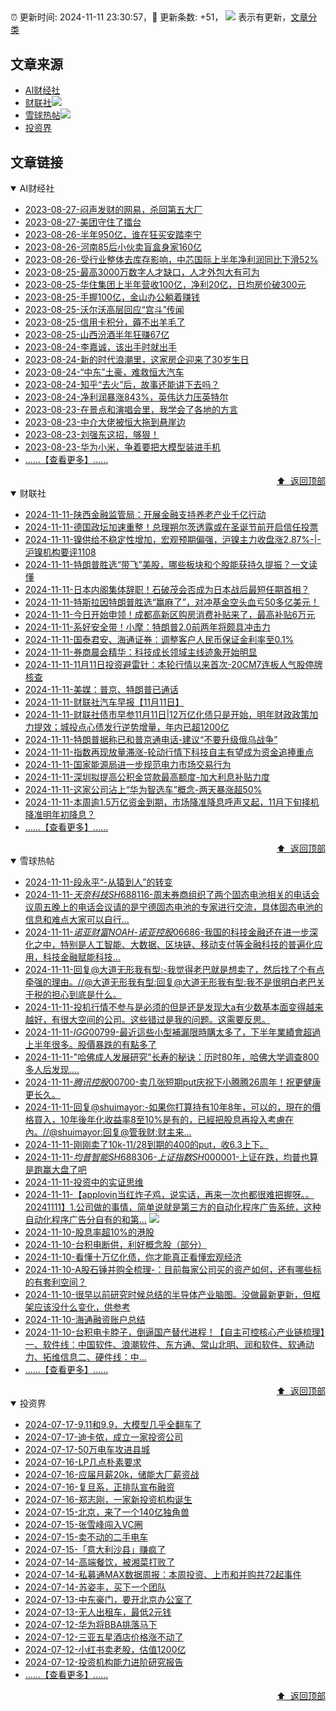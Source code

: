 ##

:alarm_clock: 更新时间: 2024-11-11 23:30:57，:rocket: 更新条数: +51， ![](/assets/dot.png) 表示有更新，[文章分类](/TAGS.md)

## 文章来源

- [AI财经社](#ai财经社)  
- [财联社](#财联社)![](/assets/dot.png)   
- [雪球热帖](#雪球热帖)![](/assets/dot.png)   
- [投资界](#投资界)  

## 文章链接

<details open>
<summary id="ai财经社">
 AI财经社
</summary>


- [2023-08-27-闷声发财的网易，杀回第五大厂](https://www.aicaijing.com.cn/article/18610)  
- [2023-08-27-美团守住了擂台](https://www.aicaijing.com.cn/article/18611)  
- [2023-08-26-半年950亿，谁在狂买安踏李宁](https://www.aicaijing.com.cn/article/18607)  
- [2023-08-26-河南85后小伙卖盲盒身家160亿](https://www.aicaijing.com.cn/article/18608)  
- [2023-08-26-受行业整体去库存影响，中芯国际上半年净利润同比下滑52%](https://www.aicaijing.com.cn/article/18609)  
- [2023-08-25-最高3000万数字人才缺口，人才外包大有可为](https://www.aicaijing.com.cn/article/18601)  
- [2023-08-25-华住集团上半年营收100亿，净利20亿，日均房价破300元](https://www.aicaijing.com.cn/article/18602)  
- [2023-08-25-手握100亿，金山办公躺着赚钱](https://www.aicaijing.com.cn/article/18603)  
- [2023-08-25-沃尔沃高层回应“宫斗”传闻](https://www.aicaijing.com.cn/article/18604)  
- [2023-08-25-信用卡积分，薅不出羊毛了](https://www.aicaijing.com.cn/article/18605)  
- [2023-08-25-山西汾酒半年狂赚67亿](https://www.aicaijing.com.cn/article/18606)  
- [2023-08-24-李嘉诚，该出手时就出手](https://www.aicaijing.com.cn/article/18596)  
- [2023-08-24-新的时代浪潮里，这家房企迎来了30岁生日](https://www.aicaijing.com.cn/article/18597)  
- [2023-08-24-“中东”土豪，难救恒大汽车](https://www.aicaijing.com.cn/article/18598)  
- [2023-08-24-知乎“去火”后，故事还能讲下去吗？](https://www.aicaijing.com.cn/article/18599)  
- [2023-08-24-净利润暴涨843%，英伟达力压英特尔](https://www.aicaijing.com.cn/article/18600)  
- [2023-08-23-在景点和演唱会里，我学会了各地的方言](https://www.aicaijing.com.cn/article/18591)  
- [2023-08-23-中介大佬被恒大拖到悬崖边](https://www.aicaijing.com.cn/article/18592)  
- [2023-08-23-刘强东这招，够狠！](https://www.aicaijing.com.cn/article/18593)  
- [2023-08-23-华为小米，争着要把大模型装进手机](https://www.aicaijing.com.cn/article/18594)  
- [......【查看更多】......](/details/AI财经社.md)

<div align="right"><a href="#文章来源">⬆ &nbsp;返回顶部</a></div>
</details>

<details open>
<summary id="财联社">
 财联社
</summary>


- [2024-11-11-陕西金融监管局：开展金融支持养老产业千亿行动](https://www.cls.cn/detail/1854538)  
- [2024-11-11-德国政坛加速重整！总理朔尔茨透露或在圣诞节前开启信任投票](https://www.cls.cn/detail/1854479)  
- [2024-11-11-镍供给不稳定性增加，宏观预期偏强，沪镍主力收盘涨2.87%-|-沪镍机构要评1108](https://www.cls.cn/detail/1853134)  
- [2024-11-11-特朗普胜选“带飞”美股，哪些板块和个股能获持久提振？一文读懂](https://www.cls.cn/detail/1854423)  
- [2024-11-11-日本内阁集体辞职！石破茂会否成为日本战后最短任期首相？](https://www.cls.cn/detail/1854388)  
- [2024-11-11-特斯拉因特朗普胜选“赢麻了”，对冲基金空头血亏50多亿美元！](https://www.cls.cn/detail/1854291)  
- [2024-11-11-今日开始申领！成都高新区购房消费补贴来了，最高补贴6万元](https://www.cls.cn/detail/1854294)  
- [2024-11-11-系好安全带！小摩：特朗普2.0前两年将颇具冲击力](https://www.cls.cn/detail/1854275)  
- [2024-11-11-国泰君安、海通证券：调整客户人民币保证金利率至0.1%](https://www.cls.cn/detail/1854266)  
- [2024-11-11-券商晨会精华：科技成长领域主线迹象开始明显](https://www.cls.cn/detail/1854264)  
- [2024-11-11-11月11日投资避雷针：本轮行情以来首次-20CM7连板人气股停牌核查](https://www.cls.cn/detail/1854255)  
- [2024-11-11-美媒：普京、特朗普已通话](https://www.cls.cn/detail/1854252)  
- [2024-11-11-财联社汽车早报【11月11日】](https://www.cls.cn/detail/1854274)  
- [2024-11-11-财联社债市早参11月11日|12万亿化债只是开始，明年财政政策加力提效；城投点心债发行逆势增量，年内已超1200亿](https://www.cls.cn/detail/1854273)  
- [2024-11-11-特朗普据称已和普京通电话-建议“不要升级俄乌战争”](https://www.cls.cn/detail/1854414)  
- [2024-11-11-指数再现放量滞涨-轮动行情下科技自主有望成为资金追捧重点](https://www.cls.cn/detail/1854324)  
- [2024-11-11-国家能源局进一步规范电力市场交易行为](https://www.cls.cn/detail/1854419)  
- [2024-11-11-深圳拟提高公积金贷款最高额度-加大利息补贴力度](https://www.cls.cn/detail/1854471)  
- [2024-11-11-这家公司沾上“华为智选车”概念-两天暴涨超50%](https://www.cls.cn/detail/1854540)  
- [2024-11-11-本周逾1.5万亿资金到期，市场降准降息呼声又起，11月下旬择机降准明年初降息？](https://www.cls.cn/detail/1854534)  
- [......【查看更多】......](/details/财联社.md)

<div align="right"><a href="#文章来源">⬆ &nbsp;返回顶部</a></div>
</details>

<details open>
<summary id="雪球热帖">
 雪球热帖
</summary>


- [2024-11-11-段永平“-从猿到人”的转变](https://xueqiu.com/5884684406/312119860)  
- [2024-11-11-$天奈科技SH688116$-周末券商组织了两个固态电池相关的电话会议周五晚上的电话会议请的是宁德固态电池的专家进行交流，具体固态电池的信息和难点大家可以自行...](https://xueqiu.com/9273377073/312071259)  
- [2024-11-11-$诺亚财富NOAH$-$诺亚控股06686$-我国的科技金融还在进一步深化之中，特别是人工智能、大数据、区块链、移动支付等金融科技的普遍化应用，科技金融赋能科技...](https://xueqiu.com/9236254051/312147212)  
- [2024-11-11-回复@大道无形我有型:-我觉得老巴就是想卖了，然后找了个有点牵强的理由。//@大道无形我有型:回复@大道无形我有型:我不是很明白老巴关于税的担心到底是什么。](https://xueqiu.com/1247347556/312105936)  
- [2024-11-11-投机行情不参与是必须的但是还是发现大a有少数基本面变得越来越好，有很大空间的公司。这些错过是我的问题。这需要反思。](https://xueqiu.com/9887656769/312094564)  
- [2024-11-11-$IGG00799$-最近這些小型補漏限時購太多了，下半年業績會超過上半年很多。股價暴跌的有點多了](https://xueqiu.com/9650668145/312091726)  
- [2024-11-11-"哈佛成人发展研究"长寿的秘诀：历时80年，哈佛大学调查800多人后发现....](https://xueqiu.com/2524803655/312086333)  
- [2024-11-11-$腾讯控股00700$-卖几张短期put庆祝下小腾腾26周年！祝更健康更长久。](https://xueqiu.com/9073990568/312095517)  
- [2024-11-11-回复@shuimayor:-如果你打算持有10年8年，可以的，現在的價格買入，10年後年化收益率8至10%是有的，已經把股息再投入考慮在內。//@shuimayor:回复@管我财:财主来...](https://xueqiu.com/9650668145/312095553)  
- [2024-11-11-刚刚卖了10k-11/28到期的400的put，收6.3上下。](https://xueqiu.com/1247347556/312100482)  
- [2024-11-11-$均普智能SH688306$-$上证指数SH000001$-上证在跌，均普也算是跑赢大盘了吧](https://xueqiu.com/7207279964/312107624)  
- [2024-11-11-投资中的实证思维](https://xueqiu.com/8632046745/312204606)  
- [2024-11-11-【applovin当红炸子鸡，说实话，再来一次也都很难把握呀。。20241111】1.公司做的事情，简单说就是第三方的自动化程序广告系统，这种自动化程序广告分自有的和第...](https://xueqiu.com/2140389661/312175640) ![](/assets/new.png)  
- [2024-11-10-股息率超10%的港股](https://xueqiu.com/2518215040/312039711)  
- [2024-11-10-台积电断供，利好概念股（部分）](https://xueqiu.com/3119009799/312011428)  
- [2024-11-10-看懂十万亿化债，你才能真正看懂宏观经济](https://xueqiu.com/7318086163/311999302)  
- [2024-11-10-A股石锤并购全梳理-：目前每家公司买的资产如何，还有哪些标的有套利空间？](https://xueqiu.com/3576712780/312011954)  
- [2024-11-10-很早以前研究时候总结的半导体产业脑图。没做最新更新，但框架应该没什么变化，供参考](https://xueqiu.com/5235921801/312010293)  
- [2024-11-10-海通融资账户总结](https://xueqiu.com/6876843497/312001226)  
- [2024-11-10-台积电卡脖子，倒逼国产替代进程！【自主可控核心产业链梳理】一、软件线：中国软件、浪潮软件、东方通、常山北明、润和软件、软通动力、拓维信息二、硬件线：中...](https://xueqiu.com/4240950654/312008463)  
- [......【查看更多】......](/details/雪球热帖.md)

<div align="right"><a href="#文章来源">⬆ &nbsp;返回顶部</a></div>
</details>

<details open>
<summary id="投资界">
 投资界
</summary>


- [2024-07-17-9.11和9.9，大模型几乎全翻车了](https://posts.careerengine.us/p/6697778c44726b29bffa3a09)  
- [2024-07-17-迪卡侬，成立一家投资公司](https://posts.careerengine.us/p/6697778c44726b29bffa3a01)  
- [2024-07-17-50万电车攻进县城](https://posts.careerengine.us/p/6697779c831e1d29eea44253)  
- [2024-07-16-LP几点朴素要求](https://posts.careerengine.us/p/669636a8720ed522248054dc)  
- [2024-07-16-应届月薪20k，储能大厂薪资战](https://posts.careerengine.us/p/669636a8720ed522248054d4)  
- [2024-07-16-复旦系，正排队宣布融资](https://posts.careerengine.us/p/66963699cb38e136a496986c)  
- [2024-07-16-郑志刚，一家新投资机构诞生](https://posts.careerengine.us/p/66963699cb38e136a4969874)  
- [2024-07-15-北京，来了一个140亿独角兽](https://posts.careerengine.us/p/6694db59a0c3ac562b61f9af)  
- [2024-07-15-张雪峰闯入VC圈](https://posts.careerengine.us/p/6694db59a0c3ac562b61f9b7)  
- [2024-07-15-卖不动的二手电车](https://posts.careerengine.us/p/6694db6836b2f1565d9b541a)  
- [2024-07-15-「意大利沙县」赚疯了](https://posts.careerengine.us/p/6694db6836b2f1565d9b5422)  
- [2024-07-14-高端餐饮，被湘菜打败了](https://posts.careerengine.us/p/6693862333c6e710d0bf9dc4)  
- [2024-07-14-私募通MAX数据周报：本周投资、上市和并购共72起事件](https://posts.careerengine.us/p/6693862333c6e710d0bf9dcc)  
- [2024-07-14-苏姿丰，买下一个团队](https://posts.careerengine.us/p/6693861481427510b2b9c123)  
- [2024-07-13-中东豪门，要开北京办公室了](https://posts.careerengine.us/p/66922794a876f80d113b51fe)  
- [2024-07-13-无人出租车，最低2元钱](https://posts.careerengine.us/p/669227b82202ae0dfac5d713)  
- [2024-07-12-华为将BBA挑落马下](https://posts.careerengine.us/p/6690a6c68082df14ead7eaac)  
- [2024-07-12-三亚五星酒店价格涨不动了](https://posts.careerengine.us/p/6690a6c68082df14ead7eaa4)  
- [2024-07-12-小红书卖老股，估值1200亿](https://posts.careerengine.us/p/6690a6b756b00014bcc00e8f)  
- [2024-07-12-投资机构能力进阶研究报告](https://posts.careerengine.us/p/6690a6b756b00014bcc00e87)  
- [......【查看更多】......](/details/投资界.md)

<div align="right"><a href="#文章来源">⬆ &nbsp;返回顶部</a></div>
</details>
